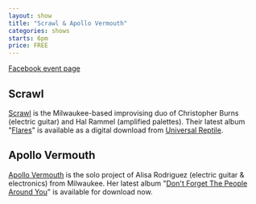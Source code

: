 ```yaml
---
layout: show
title: "Scrawl & Apollo Vermouth"
categories: shows
starts: 6pm
price: FREE
---
```


[Facebook event page][fb]

## Scrawl

[Scrawl][scrawl] is the Milwaukee-based improvising duo of Christopher Burns (electric guitar) 
and Hal Rammel (amplified palettes). Their latest album "[Flares][flares]" is available as a digital download from 
[Universal Reptile][flares].

## Apollo Vermouth

[Apollo Vermouth][apollo-vermouth] is the solo project of Alisa Rodriguez (electric guitar & electronics) from Milwaukee. 
Her latest album "[Don't Forget The People Around You][dont-forget]" is available for download now.


[scrawl]: https://singingsaw.wordpress.com/scrawl/
[apollo-vermouth]: http://apollovermouth.com
[flares]: https://universalreptile.bandcamp.com/album/flares
[dont-forget]: https://apollovermouth.bandcamp.com/album/dont-forget-the-people-around-you
[fb]: https://www.facebook.com/events/461271420696161/
